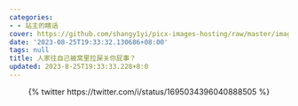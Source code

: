 ```yaml
---
categories:
- - 站主的瞎话
cover: https://github.com/shangy1yi/picx-images-hosting/raw/master/image.zih1e8s3n1c.webp
date: '2023-08-25T19:33:32.130686+08:00'
tags: null
title: 人家往自己被窝里拉屎关你屁事？
updated: 2023-8-25T19:33:33.228+8:0
---
```

<center>
{% twitter https://twitter.com/i/status/1695034396040888505 %}

